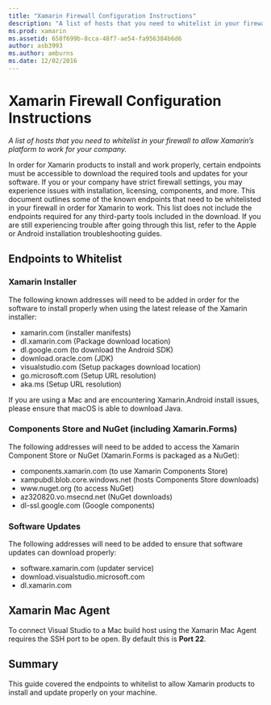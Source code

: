 ```yaml
---
title: "Xamarin Firewall Configuration Instructions"
description: "A list of hosts that you need to whitelist in your firewall to allow Xamarin’s platform to work for your company."
ms.prod: xamarin
ms.assetid: 658f699b-8cca-48f7-ae54-fa956384b6d6
author: asb3993
ms.author: amburns
ms.date: 12/02/2016
---
```


# Xamarin Firewall Configuration Instructions

_A list of hosts that you need to whitelist in your firewall to allow Xamarin’s platform to work for your company._

In order for Xamarin products to install and work properly, certain endpoints must be accessible to download the required tools and updates for your software. If you or your company have strict firewall settings, you may experience issues with installation, licensing, components, and more. This document outlines some of the known endpoints that need to be whitelisted in your firewall in order for Xamarin to work. This list does not include the endpoints required for any third-party tools included in the download. If you are still experiencing trouble after going through this list, refer to the Apple or Android installation troubleshooting guides.

## Endpoints to Whitelist

### Xamarin Installer

The following known addresses will need to be added in order for the software to install properly when using the latest release of the Xamarin installer:

-  xamarin.com (installer manifests)
-  dl.xamarin.com (Package download location)
-  dl.google.com (to download the Android SDK)
-  download.oracle.com (JDK)
-  visualstudio.com (Setup packages download location)
-  go.microsoft.com (Setup URL resolution)
-  aka.ms (Setup URL resolution)

If you are using a Mac and are encountering Xamarin.Android install issues, please ensure that macOS is able to download Java.


### Components Store and NuGet (including Xamarin.Forms)

The following addresses will need to be added to access the Xamarin Component Store
  or NuGet (Xamarin.Forms is packaged as a NuGet):

-  components.xamarin.com (to use Xamarin Components Store)
-  xampubdl.blob.core.windows.net (hosts Components Store downloads)
-  www\.nuget.org (to access NuGet)
-  az320820.vo.msecnd.net (NuGet downloads)
-  dl-ssl.google.com (Google components)


### Software Updates

The following addresses will need to be added to ensure that software updates can download properly:

-  software.xamarin.com (updater service)
-  download.visualstudio.microsoft.com
-  dl.xamarin.com

## Xamarin Mac Agent

To connect Visual Studio to a Mac build host using the Xamarin Mac Agent requires the SSH port to be open. By default this is **Port 22**.

## Summary

This guide covered the endpoints to whitelist to allow Xamarin products to install and update properly on your machine.
